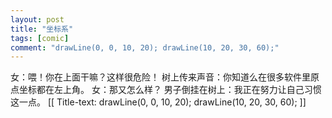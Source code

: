 ```yaml
---
layout: post
title: "坐标系"
tags: [comic]
comment: "drawLine(0, 0, 10, 20); drawLine(10, 20, 30, 60);"
---
```

女：喂！你在上面干嘛？这样很危险！
树上传来声音：你知道么在很多软件里原点坐标都在左上角。
女：那又怎么样？
男子倒挂在树上：我正在努力让自己习惯这一点。
[[ Title-text: drawLine(0, 0, 10, 20); drawLine(10, 20, 30, 60); ]]